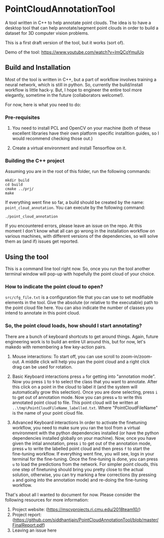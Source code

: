 # PointCloudAnnotationTool
A tool written in C++ to help annotate point clouds. The idea is to have a desktop tool that can help annotate/segment point clouds in order to build a dataset for 3D computer vision problems. 

This is a first draft version of the tool, but it works (sort of). 

Demo of the tool: https://www.youtube.com/watch?v=lmQCoYmulUo

## Build and Installation
Most of the tool is written in C++, but a part of workflow involves training a neural network, which is still in python. So, currently the build/install workflow is little hack-y. But, I hope to engineer the entire tool more elegantly, sometime in the future (collaborators welcome!).

For now, here is what you need to do:

### Pre-requisites
1. You need to install PCL and OpenCV on your machine (both of these excellent libraries have their own platform specific installtion guides, so I would recommend checking those out.)

2. Create a virtual environment and install Tensorflow on it. 

### Building the C++ project
Assuming you are in the root of this folder, run the following commands:

```
mkdir build
cd build
cmake ../prj/
make
```


If everything went fine so far, a build should be created by the name: ```point_cloud_annotation```. You can execute by the following command:

```
./point_cloud_annotation
```

If you encountered errors, please leave an issue on the repo. At this moment I don't know what all can go wrong in the installation workflow on various machines, with different versions of the dependencies, so will solve them as (and if) issues get reported.

## Using the tool
This is a command line tool right now. So, once you run the tool another terminal window will pop-up with hopefully the point cloud of your choice.

### How to indicate the point cloud to open?
```src/cfg_file.txt``` is a configuration file that you can use to set modifiable elements in the tool. Give the absolute (or relative to the executable) path to the point cloud file here. You can also indicate the number of classes you intend to annotate in this point cloud.

### So, the point cloud loads, how should I start annotating?
There are a bunch of keyboard shortcuts to get around things. Again, future engineering work is to build an entire UI around this, but for now, let's makedo with remembering a few key-action pairs. 

1. Mouse interactions:
To start off, you can use scroll to zoom-in/zoom-out. A middle click will help you pan the point cloud and a right click drag can be used for rotation. 

2. Basic Keyboard interactions
press `a` for getting into "annotation mode". Now you press `1` to `9` to select the class that you want to annotate. After this click on a point in the cloud to label it (and the system will automatically grow this selection). Once you are done selecting, press `i` to get out of annotation mode. Now you can press `w` to write this annotated point cloud to file. This point cloud will be written at `..\tmp\PointCloudFileName_labelled.txt`. Where "PointCloudFileName" is the name of your point cloud file. 

3. Advanced Keyboard interactions
In order to activate the finetuning workflow, you need to make sure you ran the tool from a virtual environment with the python dependencies installed (or have the python dependencies installed globally on your machine). Now, once you have given the intial annotation, press `i` to get out of the annotation mode, press `w` to write the labelled point cloud and then press `f` to start the fine-tuning workflow. If everything went fine, you will see, logs in your terminal for the fine-tuning. Once the fine-tuning is done, you can press `u` to load the predictions from the network. For simpler point clouds, this one step of finetuning should bring you pretty close to the actual solution, otherwise, you can try marking a few corrections (by pressing `a` and going into the annotation mode) and re-doing the fine-tuning workflow.

That's about all I wanted to document for now. Please consider the following resources for more information:

1. Project website: (https://mscvprojects.ri.cmu.edu/2018team10/)
2. Project report: (https://github.com/siddhantjain/PointCloudAnnotationTool/blob/master/FinalReport.pdf) 
3. Leaving an issue here
 
